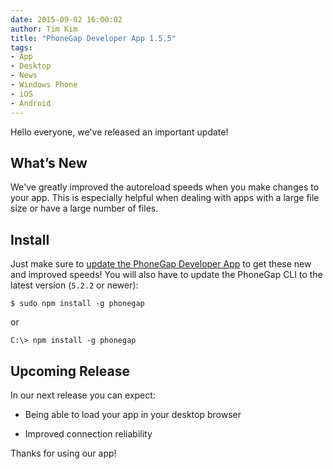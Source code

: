 ```yaml
---
date: 2015-09-02 16:00:02
author: Tim Kim
title: "PhoneGap Developer App 1.5.5"
tags:
- App
- Desktop 
- News
- Windows Phone
- iOS
- Android
---
```


Hello everyone, we've released an important update!

## What’s New

We've greatly improved the autoreload speeds when you make changes to your app. This is especially helpful when dealing with apps with a large file size or have a large number of files. 

## Install

Just make sure to [update the PhoneGap Developer App](http://docs.phonegap.com/references/developer-app/update-version/) to get these new and improved speeds! You will also have to update the PhoneGap CLI to the latest version (`5.2.2` or newer):


    $ sudo npm install -g phonegap

or

    C:\> npm install -g phonegap


## Upcoming Release

In our next release you can expect:

* Being able to load your app in your desktop browser

* Improved connection reliability

Thanks for using our app! 
